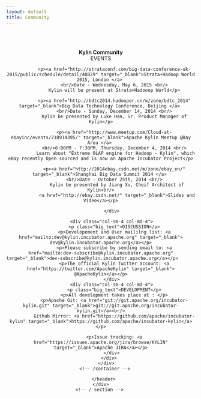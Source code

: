 ```yaml
---
layout: default
title: Community
---
```


  <main id="main" >
  <div class="container" >
    <div id="zero" class=" main" >
      <header style=" padding:2em 0 4em 0">
        <div class="container" >
          <h4 class="section-title"><span>Kylin Community</span></h4>
          <div class="row" style="margin-top:-20px;">
            <div class="col-sm-4 col-md-4">
              <p class="big_text">EVENTS</p>




              <p><a href="http://strataconf.com/big-data-conference-uk-2015/public/schedule/detail/40029" target="_blank">Strata+Hadoop World 2015, London </a> 
              <br/>Date - Wednesday, May 6, 2015 <br/>
              Kylin will be present at Strata+Hadooop World</p>

              <p><a href="http://bdtc2014.hadooper.cn/m/zone/bdtc_2014" target="_blank">Big Data Technology Conference, Beijing </a> 
              <br/>Date - Sunday, December 14, 2014 <br/>
              Kylin be presented by Luke Han, Sr. Product Manager of Kylin</p>

              <p><a href="http://www.meetup.com/Cloud-at-ebayinc/events/218914395/" target="_blank">Apache Kylin Meetup @Bay Area </a> 
              <br/>6:00PM - 7:30PM, Thursday, December 4, 2014 <br/>
               Learn about "Extreme OLAP engine for Hadoop - Kylin", which eBay recently Open sourced and is now an Apache Incubator Project</p>

              <p><a href="http://2014ebay.csdn.net/m/zone/ebay_en/" target="_blank">Shanghai Big Data Summit 2014 </a> 
              <br/>Date - October 25th, 2014 <br/>
                Kylin be presented by Jiang Xu, Cheif Architect of Kylin<br/>
                <a href="http://ebay.csdn.net/" target="_blank">Slides and Video</a></p>
                  
            </div>
            
            <div class="col-sm-4 col-md-4">
              <p class="big_text">DISCUSSION</p>
              <p>Developement and User maililng list: <a href="mailto:dev@kylin.incubator.apache.org" target="_blank"> dev@kylin.incubator.apache.org</a></p>
              <p>Please subscribe by sending email to: <a href="mailto:dev-subscribe@kylin.incubator.apache.org" target="_blank">dev-subscribe@kylin.incubator.apache.org</a></p>              
              <p>The official Kylin Twitter account: <a href="https://twitter.com/ApacheKylin" target="_blank"> @ApacheKylin</a></p>
            </div>
            <div class="col-sm-4 col-md-4">
              <p class="big_text">DEVELOPMENT</p>
              <p>All development takes place at : </p>
              <p>Apache Git: <a href="git://git.apache.org/incubator-kylin.git" target="_blank">git://git.apache.org/incubator-kylin.git</a><br/>
              Github Mirror: <a href="https://github.com/apache/incubator-kylin" target="_blank">https://github.com/apache/incubator-kylin</a></p>

              <p>Issue tracking: <a href="https://issues.apache.org/jira/browse/KYLIN" target="_blank">Apache JIRA</a></p>
            </div>
          </div>
        </div>
        <!-- /container --> 
        
      </header>
    </div>
    <!-- / section --> 
  </div>
  <!-- /container -->
  
  </header>
  </section>
</main>

